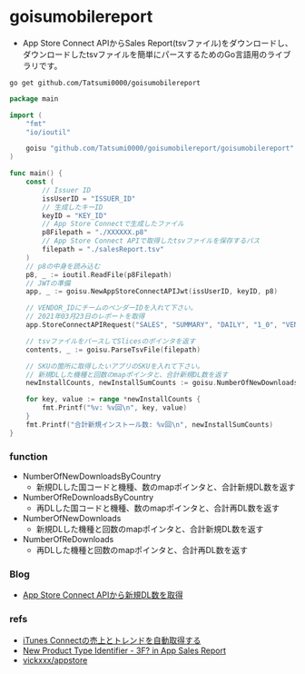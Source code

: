 # goisumobilereport

- App Store Connect APIからSales Report(tsvファイル)をダウンロードし、ダウンロードしたtsvファイルを簡単にパースするためのGo言語用のライブラリです。

```
go get github.com/Tatsumi0000/goisumobilereport
```

```go
package main

import (
	"fmt"
	"io/ioutil"

	goisu "github.com/Tatsumi0000/goisumobilereport/goisumobilereport"
)

func main() {
	const (
		// Issuer ID
		issUserID = "ISSUER_ID"
		// 生成したキーID
		keyID = "KEY_ID"
		// App Store Connectで生成したファイル
		p8Filepath = "./XXXXXX.p8"
		// App Store Connect APIで取得したtsvファイルを保存するパス
		filepath = "./salesReport.tsv"
	)
	// p8の中身を読み込む
	p8, _ := ioutil.ReadFile(p8Filepath)
	// JWTの準備
	app, _ := goisu.NewAppStoreConnectAPIJwt(issUserID, keyID, p8)

	// VENDOR_IDにチームのベンダーIDを入れて下さい。
	// 2021年03月23日のレポートを取得
	app.StoreConnectAPIRequest("SALES", "SUMMARY", "DAILY", "1_0", "VENDOR_ID", "2021-03-23", filepath)

	// tsvファイルをパースしてSlicesのポインタを返す
	contents, _ := goisu.ParseTsvFile(filepath)

	// SKUの箇所に取得したいアプリのSKUを入れて下さい。
	// 新規DLした機種と回数のmapポインタと、合計新規DL数を返す
	newInstallCounts, newInstallSumCounts := goisu.NumberOfNewDownloads(contents, "SKU")

	for key, value := range *newInstallCounts {
		fmt.Printf("%v: %v回\n", key, value)
	}
	fmt.Printf("合計新規インストール数: %v回\n", newInstallSumCounts)
}
```

### function
- NumberOfNewDownloadsByCountry
  - 新規DLした国コードと機種、数のmapポインタと、合計新規DL数を返す
- NumberOfReDownloadsByCountry
  - 再DLした国コードと機種、数のmapポインタと、合計再DL数を返す
- NumberOfNewDownloads
  - 新規DLした機種と回数のmapポインタと、合計新規DL数を返す
- NumberOfReDownloads
  - 再DLした機種と回数のmapポインタと、合計再DL数を返す

### Blog
- [App Store Connect APIから新規DL数を取得](https://tech.pepabo.com/2021/03/29/app-store-connect/)

### refs
- [iTunes Connectの売上とトレンドを自動取得する](https://qiita.com/yosan/items/b820b7b59d33259a7e90#%E3%83%87%E3%83%BC%E3%82%BF%E3%81%AE%E8%A6%8B%E6%96%B9)
- [New Product Type Identifier - 3F? in App Sales Report](https://developer.apple.com/forums/thread/24203)
- [vickxxx/appstore](https://github.com/vickxxx/appstore)

